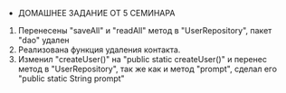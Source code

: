 - ДОМАШНЕЕ ЗАДАНИЕ ОТ 5 СЕМИНАРА
1) Перенесены "saveAll" и "readAll" метод в "UserRepository", пакет "dao" удален
2) Реализована функция удаления контакта.
3) Изменил "createUser()" на "public static createUser()" и перенес метод в "UserRepository",
   так же как и метод "prompt", сделал его "public static String prompt"